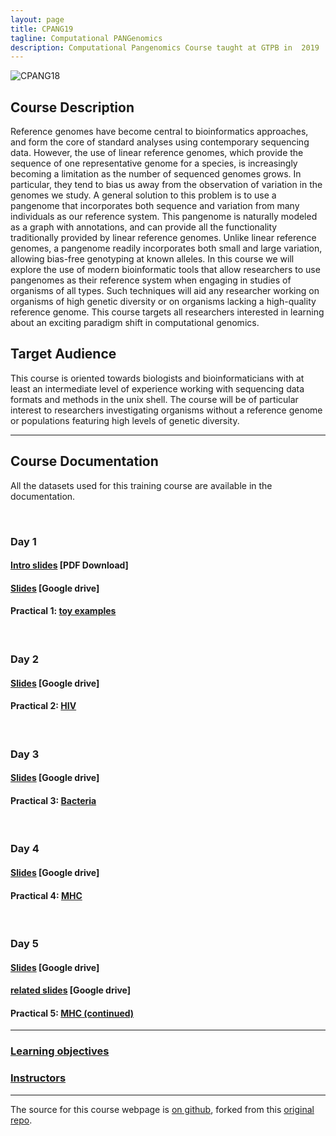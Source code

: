 ```yaml
---
layout: page
title: CPANG19
tagline: Computational PANGenomics
description: Computational Pangenomics Course taught at GTPB in  2019
---
```


![CPANG18](/assets/Header.png)

## Course Description
Reference genomes have become central to bioinformatics approaches, and form the core of standard analyses using contemporary sequencing data. However, the use of linear reference genomes, which provide the sequence of one representative genome for a species, is increasingly becoming a limitation as the number of sequenced genomes grows. In particular, they tend to bias us away from the observation of variation in the genomes we study. A general solution to this problem is to use a pangenome that incorporates both sequence and variation from many individuals as our reference system. This pangenome is naturally modeled as a graph with annotations, and can provide all the functionality traditionally provided by linear reference genomes. Unlike linear reference genomes, a pangenome readily incorporates both small and large variation, allowing bias-free genotyping at known alleles. In this course we will explore the use of modern bioinformatic tools that allow researchers to use pangenomes as their reference system when engaging in studies of organisms of all types. Such techniques will aid any researcher working on organisms of high genetic diversity or on organisms lacking a high-quality reference genome. This course targets all researchers interested in learning about an exciting paradigm shift in computational genomics.

## Target Audience
This course is oriented towards biologists and bioinformaticians with at least an intermediate level of experience working with sequencing data formats and methods in the unix shell. The course will be of particular interest to researchers investigating organisms without a reference genome or populations featuring high levels of genetic diversity.

---

## Course Documentation 
All the datasets used for this training course are available in the documentation.

<br/>

### Day 1
#### [Intro slides](assets/day1-intro.pdf) [PDF Download]
#### [Slides](https://docs.google.com/presentation/d/1Iy0RaKseVhgmoKT9Hrzdh3sb2IWOF6GfmVm-y4di0dw/edit?usp=sharing) [Google drive]
#### Practical 1: [toy examples](pages/toy_examples.md)

<br/>

### Day 2
#### [Slides](https://docs.google.com/presentation/d/1vClnCkGPZwqpVBZRbc4WQErlKNWCOWGaxRLmyuOZas0/edit?usp=sharing) [Google drive]
#### Practical 2: [HIV](pages/HIV_exercises.md)

<br/>

### Day 3
#### [Slides](https://docs.google.com/presentation/d/1RrfXMI7mpRtYu-H5OswPL2LZcIN_OC0NuI_m6mwU38U/edit?usp=sharing) [Google drive]
#### Practical 3: [Bacteria](pages/bacteria.md)

<br/>

### Day 4
#### [Slides](https://docs.google.com/presentation/d/1xO40HtzgT-IFkM_93GWLi8wxOw4uADoH4rnuXQ8pu9Y/edit?usp=sharing) [Google drive]
#### Practical 4: [MHC](pages/mhc.md)
<br/>

### Day 5
#### [Slides](https://docs.google.com/presentation/d/1Yabcw_M5gCcCv9DJQ4d3Fp0X-GzooP-y08Qp0Fb7Iuc/edit?usp=sharing) [Google drive]
#### [related slides](https://docs.google.com/presentation/d/10KDUnRJyKwi5q9khCcb0C9Mb52XcGZbfvFFF0nNCbGg/edit?usp=sharing) [Google drive]
#### Practical 5: [MHC (continued)](pages/mhc.md)


---

### [Learning objectives](pages/learning_objective.md)

### [Instructors](pages/instructors.md)

---

The source for this course webpage is [on github](https://github.com/LilithElina/CPANG19), forked from this [original repo](https://github.com/GTPB/CPANG19).
